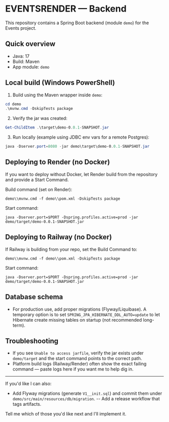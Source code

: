 # EVENTSRENDER — Backend

This repository contains a Spring Boot backend (module `demo`) for the Events project.

## Quick overview
- Java: 17
- Build: Maven
- App module: `demo`

## Local build (Windows PowerShell)
1. Build using the Maven wrapper inside `demo`:

```powershell
cd demo
.\mvnw.cmd -DskipTests package
```

2. Verify the jar was created:

```powershell
Get-ChildItem .\target\demo-0.0.1-SNAPSHOT.jar
```

3. Run locally (example using JDBC env vars for a remote Postgres):

```powershell
java -Dserver.port=8080 -jar demo\target\demo-0.0.1-SNAPSHOT.jar
```

## Deploying to Render (no Docker)
If you want to deploy without Docker, let Render build from the repository and provide a Start Command.

Build command (set on Render):

```
demo\\mvnw.cmd -f demo\\pom.xml -DskipTests package
```

Start command:

```
java -Dserver.port=$PORT -Dspring.profiles.active=prod -jar demo/target/demo-0.0.1-SNAPSHOT.jar
```

## Deploying to Railway (no Docker)
If Railway is building from your repo, set the Build Command to:

```
demo\\mvnw.cmd -f demo\\pom.xml -DskipTests package
```

Start command:

```
java -Dserver.port=$PORT -Dspring.profiles.active=prod -jar demo/target/demo-0.0.1-SNAPSHOT.jar
```

## Database schema
- For production use, add proper migrations (Flyway/Liquibase). A temporary option is to set `SPRING_JPA_HIBERNATE_DDL_AUTO=update` to let Hibernate create missing tables on startup (not recommended long-term).

## Troubleshooting
- If you see `Unable to access jarfile`, verify the jar exists under `demo/target` and the start command points to the correct path.
- Platform build logs (Railway/Render) often show the exact failing command — paste logs here if you want me to help dig in.

---
If you'd like I can also:
- Add Flyway migrations (generate `V1__init.sql`) and commit them under `demo/src/main/resources/db/migration`.
-- Add a release workflow that tags artifacts.

Tell me which of those you'd like next and I'll implement it.
